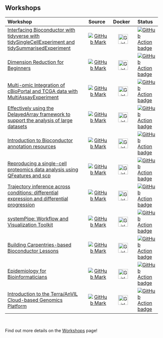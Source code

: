 
## Workshops

| Workshop                                                                                                                                                           |                                                 Source                                                    |                                                                                  Docker                                                                                     | Status                                                                                                                                                                                                               |
|:-------------------------------------------------------------------------------------------------------------------------------------------------------------------|:---------------------------------------------------------------------------------------------------------:|:---------------------------------------------------------------------------------------------------------------------------------------------------------------------------:|:---------------------------------------------------------------------------------------------------------------------------------------------------------------------------------------------------------------------|
| [Interfacing Bioconductor with tidyverse with tidySingleCellExperiment and tidySummarisedExperiment](https://stemangiola.github.io/bioc2021_tidytranscriptomics)   | [![GitHub Mark](/img/GitHub-Mark-32px.png)](https://github.com/stemangiola/bioc2021_tidytranscriptomics)  | [<img src='/img/docker-vertical-logo-monochromatic.png' alt='Girl in a jacket' width='32' height='32'>](https://hub.docker.com/r/stemangiola/bioc2021_tidytranscriptomics)  | [![GitHub Action badge](https://github.com/stemangiola/bioc2021_tidytranscriptomics/workflows/.github/workflows/basic_checks.yaml/badge.svg)](https://github.com/stemangiola/bioc2021_tidytranscriptomics/actions)   |
| [Dimension Reduction for Beginners](https://aedin.github.io/PCAworkshop)                                                                                           |             [![GitHub Mark](/img/GitHub-Mark-32px.png)](https://github.com/aedin/PCAworkshop)             |       [<img src='/img/docker-vertical-logo-monochromatic.png' alt='Girl in a jacket' width='32' height='32'>](https://hub.docker.com/r/aculhane/pcabiocworkshop2020)        | [![GitHub Action badge](https://github.com/aedin/PCAworkshop/workflows/.github/workflows/basic_checks.yaml/badge.svg)](https://github.com/aedin/PCAworkshop/actions)                                                 |
| [Multi-omic Integration of cBioPortal and TCGA data with MultiAssayExperiment](https://waldronlab.github.io/MultiAssayWorkshop)                                    |       [![GitHub Mark](/img/GitHub-Mark-32px.png)](https://github.com/waldronlab/MultiAssayWorkshop)       |         [<img src='/img/docker-vertical-logo-monochromatic.png' alt='Girl in a jacket' width='32' height='32'>](https://hub.docker.com/r/mr148/multiassayworkshop)          | [![GitHub Action badge](https://github.com/waldronlab/MultiAssayWorkshop/workflows/MAEWorkshopCheck/badge.svg)](https://github.com/waldronlab/MultiAssayWorkshop/actions)                                            |
| [Effectively using the DelayedArray framework to support the analysis of large datasets](https://PeteHaitch.github.io/BioC2021_DelayedArray_workshop)              | [![GitHub Mark](/img/GitHub-Mark-32px.png)](https://github.com/PeteHaitch/BioC2021_DelayedArray_workshop) | [<img src='/img/docker-vertical-logo-monochromatic.png' alt='Girl in a jacket' width='32' height='32'>](https://hub.docker.com/r/petehaitch/bioc2021_delayedarray_workshop) | [![GitHub Action badge](https://github.com/PeteHaitch/BioC2021_DelayedArray_workshop/workflows/.github/workflows/basic_checks.yaml/badge.svg)](https://github.com/PeteHaitch/BioC2021_DelayedArray_workshop/actions) |
| [Introduction to Bioconductor annotation resources](https://jmacdon.github.io/Bioc2021Anno)                                                                        |           [![GitHub Mark](/img/GitHub-Mark-32px.png)](https://github.com/jmacdon/Bioc2021Anno)            |           [<img src='/img/docker-vertical-logo-monochromatic.png' alt='Girl in a jacket' width='32' height='32'>](https://hub.docker.com/r/jmacdon/bioc2021anno)            | [![GitHub Action badge](https://github.com/jmacdon/Bioc2021Anno/workflows/.github/workflows/basic_checks.yaml/badge.svg)](https://github.com/jmacdon/Bioc2021Anno/actions)                                           |
| [Reproducing a single-cell proteomics data analysis using QFeatures and scp](https://lgatto.github.io/QFeaturesScpWorkshop2021)                                    |      [![GitHub Mark](/img/GitHub-Mark-32px.png)](https://github.com/lgatto/QFeaturesScpWorkshop2021)      |      [<img src='/img/docker-vertical-logo-monochromatic.png' alt='Girl in a jacket' width='32' height='32'>](https://hub.docker.com/r/lgatto/qfeaturesscpworkshop2021)      | [![GitHub Action badge](https://github.com/lgatto/QFeaturesScpWorkshop2021/workflows/.github/workflows/basic_checks.yaml/badge.svg)](https://github.com/lgatto/QFeaturesScpWorkshop2021/actions)                     |
| [Trajectory inference across conditions: differential expression and differential progression](https://HectorRDB.github.io/bioc2021trajectories)                   |      [![GitHub Mark](/img/GitHub-Mark-32px.png)](https://github.com/HectorRDB/bioc2021trajectories)       |      [<img src='/img/docker-vertical-logo-monochromatic.png' alt='Girl in a jacket' width='32' height='32'>](https://hub.docker.com/r/HectorRDB/bioc2021trajectories)       | [![GitHub Action badge](https://github.com/HectorRDB/bioc2021trajectories/workflows/.github/workflows/basic_checks.yaml/badge.svg)](https://github.com/HectorRDB/bioc2021trajectories/actions)                       |
| [systemPipe: Workflow and Visualization Toolkit](https://systemPipeR.github.io/systemPipeWorkshop2021)                                                             |    [![GitHub Mark](/img/GitHub-Mark-32px.png)](https://github.com/systemPipeR/systemPipeWorkshop2021)     |     [<img src='/img/docker-vertical-logo-monochromatic.png' alt='Girl in a jacket' width='32' height='32'>](https://hub.docker.com/r/systempipe/systempipeworkshop2021)     | [![GitHub Action badge](https://github.com/systemPipeR/systemPipeWorkshop2021/workflows/.github/workflows/basic_checks.yaml/badge.svg)](https://github.com/systemPipeR/systemPipeWorkshop2021/actions)               |
| [Building Carpentries-based Bioconductor Lessons](https://jdrnevich.github.io/BuildACarpentriesWorkshop)                                                           |    [![GitHub Mark](/img/GitHub-Mark-32px.png)](https://github.com/jdrnevich/BuildACarpentriesWorkshop)    |    [<img src='/img/docker-vertical-logo-monochromatic.png' alt='Girl in a jacket' width='32' height='32'>](https://hub.docker.com/r/jdrnevich/buildacarpentriesworkshop)    | [![GitHub Action badge](https://github.com/jdrnevich/BuildACarpentriesWorkshop/workflows/.github/workflows/basic_checks.yaml/badge.svg)](https://github.com/jdrnevich/BuildACarpentriesWorkshop/actions)             |
| [Epidemiology for Bioinformaticians](https://cmirzayi.github.io/epiforbioworkshop2021)                                                                             |      [![GitHub Mark](/img/GitHub-Mark-32px.png)](https://github.com/cmirzayi/epiforbioworkshop2021)       |      [<img src='/img/docker-vertical-logo-monochromatic.png' alt='Girl in a jacket' width='32' height='32'>](https://hub.docker.com/r/cmirzayi/epiforbioworkshop2021)       | [![GitHub Action badge](https://github.com/cmirzayi/epiforbioworkshop2021/workflows/.github/workflows/basic_checks.yaml/badge.svg)](https://github.com/cmirzayi/epiforbioworkshop2021/actions)                       |
| [Introduction to the Terra/AnVIL Cloud-based Genomics Platform](https://waldronlab.github.io/AnVILWorkshop)                                                        |         [![GitHub Mark](/img/GitHub-Mark-32px.png)](https://github.com/waldronlab/AnVILWorkshop)          |           [<img src='/img/docker-vertical-logo-monochromatic.png' alt='Girl in a jacket' width='32' height='32'>](https://hub.docker.com/r/shbrief/anvilworkshop)           | [![GitHub Action badge](https://github.com/waldronlab/AnVILWorkshop/workflows/.github/workflows/basic_checks.yaml/badge.svg)](https://github.com/waldronlab/AnVILWorkshop/actions)                                   |

<br/>

Find out more details on the [Workshops](/workshops) page!
